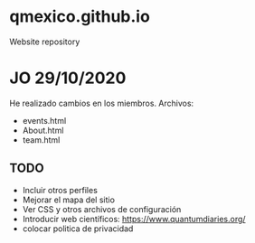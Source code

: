 # qmexico.github.io
Website repository

# JO 29/10/2020
He realizado cambios en los miembros.
Archivos:
- events.html
- About.html
- team.html

## TODO
- Incluir otros perfiles
- Mejorar el mapa del sitio
- Ver CSS y otros archivos de configuración
- Introducir web científicos: https://www.quantumdiaries.org/
- colocar politica de privacidad
